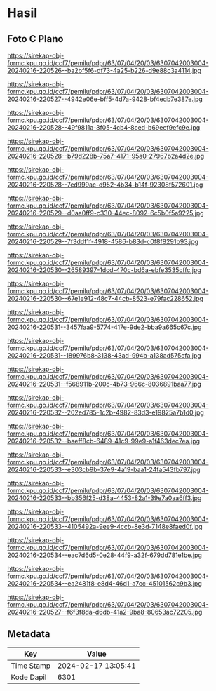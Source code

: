 # Hasil

## Foto C Plano

https://sirekap-obj-formc.kpu.go.id/ccf7/pemilu/pdpr/63/07/04/20/03/6307042003004-20240216-220526--ba2bf5f6-df73-4a25-b226-d9e88c3a4114.jpg

https://sirekap-obj-formc.kpu.go.id/ccf7/pemilu/pdpr/63/07/04/20/03/6307042003004-20240216-220527--4942e06e-bff5-4d7a-9428-bf4edb7e387e.jpg

https://sirekap-obj-formc.kpu.go.id/ccf7/pemilu/pdpr/63/07/04/20/03/6307042003004-20240216-220528--49f9811a-3f05-4cb4-8ced-b69eef9efc9e.jpg

https://sirekap-obj-formc.kpu.go.id/ccf7/pemilu/pdpr/63/07/04/20/03/6307042003004-20240216-220528--b79d228b-75a7-4171-95a0-27967b2a4d2e.jpg

https://sirekap-obj-formc.kpu.go.id/ccf7/pemilu/pdpr/63/07/04/20/03/6307042003004-20240216-220528--7ed999ac-d952-4b34-b14f-92308f572601.jpg

https://sirekap-obj-formc.kpu.go.id/ccf7/pemilu/pdpr/63/07/04/20/03/6307042003004-20240216-220529--d0aa0ff9-c330-44ec-8092-6c5b0f5a9225.jpg

https://sirekap-obj-formc.kpu.go.id/ccf7/pemilu/pdpr/63/07/04/20/03/6307042003004-20240216-220529--7f3ddf1f-4918-4586-b83d-c0f8f8291b93.jpg

https://sirekap-obj-formc.kpu.go.id/ccf7/pemilu/pdpr/63/07/04/20/03/6307042003004-20240216-220530--26589397-1dcd-470c-bd6a-ebfe3535cffc.jpg

https://sirekap-obj-formc.kpu.go.id/ccf7/pemilu/pdpr/63/07/04/20/03/6307042003004-20240216-220530--67e1e912-48c7-44cb-8523-e79fac228652.jpg

https://sirekap-obj-formc.kpu.go.id/ccf7/pemilu/pdpr/63/07/04/20/03/6307042003004-20240216-220531--3457faa9-5774-417e-9de2-bba9a665c67c.jpg

https://sirekap-obj-formc.kpu.go.id/ccf7/pemilu/pdpr/63/07/04/20/03/6307042003004-20240216-220531--189976b8-3138-43ad-994b-a138ad575cfa.jpg

https://sirekap-obj-formc.kpu.go.id/ccf7/pemilu/pdpr/63/07/04/20/03/6307042003004-20240216-220531--f568911b-200c-4b73-966c-8036891baa77.jpg

https://sirekap-obj-formc.kpu.go.id/ccf7/pemilu/pdpr/63/07/04/20/03/6307042003004-20240216-220532--202ed785-1c2b-4982-83d3-e19825a7b1d0.jpg

https://sirekap-obj-formc.kpu.go.id/ccf7/pemilu/pdpr/63/07/04/20/03/6307042003004-20240216-220532--baeff8cb-6489-41c9-99e9-a1f463dec7ea.jpg

https://sirekap-obj-formc.kpu.go.id/ccf7/pemilu/pdpr/63/07/04/20/03/6307042003004-20240216-220533--e303cb9b-37e9-4a19-baa1-24fa543fb797.jpg

https://sirekap-obj-formc.kpu.go.id/ccf7/pemilu/pdpr/63/07/04/20/03/6307042003004-20240216-220533--bb356f25-d38a-4453-82a1-39e7a0aa6ff3.jpg

https://sirekap-obj-formc.kpu.go.id/ccf7/pemilu/pdpr/63/07/04/20/03/6307042003004-20240216-220533--4105492a-9ee9-4ccb-8e3d-7148e8faed0f.jpg

https://sirekap-obj-formc.kpu.go.id/ccf7/pemilu/pdpr/63/07/04/20/03/6307042003004-20240216-220534--eac7d6d5-0e28-44f9-a32f-679dd781e1be.jpg

https://sirekap-obj-formc.kpu.go.id/ccf7/pemilu/pdpr/63/07/04/20/03/6307042003004-20240216-220534--ea2481f8-e8d4-46d1-a7cc-45101562c9b3.jpg

https://sirekap-obj-formc.kpu.go.id/ccf7/pemilu/pdpr/63/07/04/20/03/6307042003004-20240216-220527--f6f3f8da-d6db-41a2-9ba8-80653ac72205.jpg


## Metadata

| Key        | Value               |
| ---------- | ------------------- |
| Time Stamp | 2024-02-17 13:05:41 |
| Kode Dapil | 6301                |



